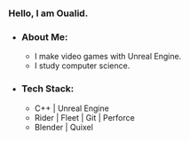 ### Hello, I am Oualid.
- ### About Me:
   -  I make video games with Unreal Engine.
   -  I study computer science.
- ### Tech Stack:
    - C++ | Unreal Engine
    - Rider | Fleet | Git | Perforce
    - Blender | Quixel

